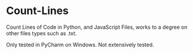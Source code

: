 # Count-Lines
Count Lines of Code in Python, and JavaScript Files, works to a degree on other files types such as .txt.

Only tested in PyCharm on Windows. Not extensively tested.
